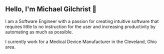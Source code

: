## Hello, I'm Michael Gilchrist 👋

I am a Software Engineer with a passion for creating intuitive software that requires little to no instruction for the user and increasing productivity by automating as much as possible. 

I currently work for a Medical Device Manufacturer in the Cleveland, Ohio area.
